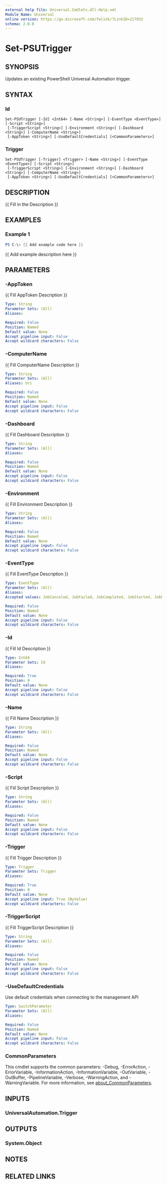 ```yaml
---
external help file: Universal.Cmdlets.dll-Help.xml
Module Name: Universal
online version: https://go.microsoft.com/fwlink/?LinkID=217032
schema: 2.0.0
---
```


# Set-PSUTrigger

## SYNOPSIS
Updates an existing PowerShell Universal Automation trigger.

## SYNTAX

### Id
```
Set-PSUTrigger [-Id] <Int64> [-Name <String>] [-EventType <EventType>] [-Script <String>]
 [-TriggerScript <String>] [-Environment <String>] [-Dashboard <String>] [-ComputerName <String>]
 [-AppToken <String>] [-UseDefaultCredentials] [<CommonParameters>]
```

### Trigger
```
Set-PSUTrigger [-Trigger] <Trigger> [-Name <String>] [-EventType <EventType>] [-Script <String>]
 [-TriggerScript <String>] [-Environment <String>] [-Dashboard <String>] [-ComputerName <String>]
 [-AppToken <String>] [-UseDefaultCredentials] [<CommonParameters>]
```

## DESCRIPTION
{{ Fill in the Description }}

## EXAMPLES

### Example 1
```powershell
PS C:\> {{ Add example code here }}
```

{{ Add example description here }}

## PARAMETERS

### -AppToken
{{ Fill AppToken Description }}

```yaml
Type: String
Parameter Sets: (All)
Aliases:

Required: False
Position: Named
Default value: None
Accept pipeline input: False
Accept wildcard characters: False
```

### -ComputerName
{{ Fill ComputerName Description }}

```yaml
Type: String
Parameter Sets: (All)
Aliases: Uri

Required: False
Position: Named
Default value: None
Accept pipeline input: False
Accept wildcard characters: False
```

### -Dashboard
{{ Fill Dashboard Description }}

```yaml
Type: String
Parameter Sets: (All)
Aliases:

Required: False
Position: Named
Default value: None
Accept pipeline input: False
Accept wildcard characters: False
```

### -Environment
{{ Fill Environment Description }}

```yaml
Type: String
Parameter Sets: (All)
Aliases:

Required: False
Position: Named
Default value: None
Accept pipeline input: False
Accept wildcard characters: False
```

### -EventType
{{ Fill EventType Description }}

```yaml
Type: EventType
Parameter Sets: (All)
Aliases:
Accepted values: JobCanceled, JobFailed, JobCompleted, JobStarted, JobFeedbackRequested, ServerStarted, ServerStopped, DashboardStarted, DashboardStopped

Required: False
Position: Named
Default value: None
Accept pipeline input: False
Accept wildcard characters: False
```

### -Id
{{ Fill Id Description }}

```yaml
Type: Int64
Parameter Sets: Id
Aliases:

Required: True
Position: 0
Default value: None
Accept pipeline input: False
Accept wildcard characters: False
```

### -Name
{{ Fill Name Description }}

```yaml
Type: String
Parameter Sets: (All)
Aliases:

Required: False
Position: Named
Default value: None
Accept pipeline input: False
Accept wildcard characters: False
```

### -Script
{{ Fill Script Description }}

```yaml
Type: String
Parameter Sets: (All)
Aliases:

Required: False
Position: Named
Default value: None
Accept pipeline input: False
Accept wildcard characters: False
```

### -Trigger
{{ Fill Trigger Description }}

```yaml
Type: Trigger
Parameter Sets: Trigger
Aliases:

Required: True
Position: 0
Default value: None
Accept pipeline input: True (ByValue)
Accept wildcard characters: False
```

### -TriggerScript
{{ Fill TriggerScript Description }}

```yaml
Type: String
Parameter Sets: (All)
Aliases:

Required: False
Position: Named
Default value: None
Accept pipeline input: False
Accept wildcard characters: False
```

### -UseDefaultCredentials
Use default credentials when connecting to the management API

```yaml
Type: SwitchParameter
Parameter Sets: (All)
Aliases:

Required: False
Position: Named
Default value: None
Accept pipeline input: False
Accept wildcard characters: False
```

### CommonParameters
This cmdlet supports the common parameters: -Debug, -ErrorAction, -ErrorVariable, -InformationAction, -InformationVariable, -OutVariable, -OutBuffer, -PipelineVariable, -Verbose, -WarningAction, and -WarningVariable. For more information, see [about_CommonParameters](http://go.microsoft.com/fwlink/?LinkID=113216).

## INPUTS

### UniversalAutomation.Trigger

## OUTPUTS

### System.Object
## NOTES

## RELATED LINKS
